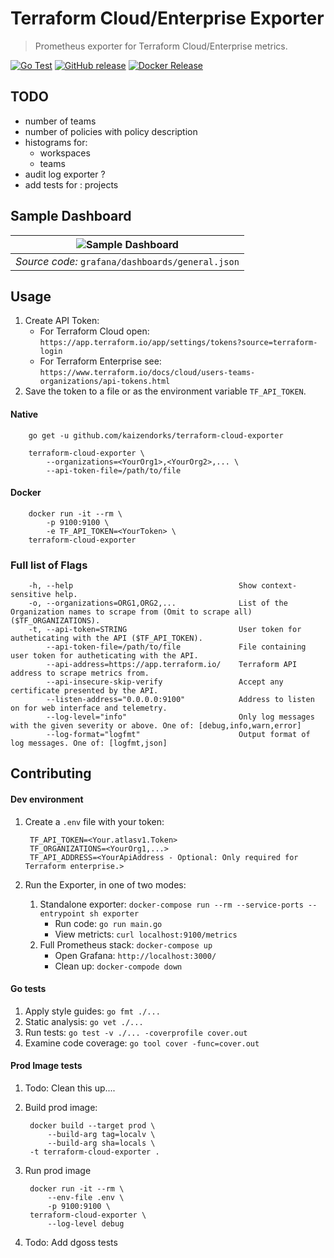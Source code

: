 # Terraform Cloud/Enterprise Exporter
>Prometheus exporter for Terraform Cloud/Enterprise metrics.

[![Go Test](https://github.com/kaizendorks/terraform-cloud-exporter/workflows/Go%20Test/badge.svg)](https://github.com//kaizendorks/terraform-cloud-exporter/actions?workflow=Go%20Test)
[![GitHub release](https://img.shields.io/github/release/kaizendorks/terraform-cloud-exporter.svg)](https://github.com//kaizendorks/terraform-cloud-exporter/releases/latest)
[![Docker Release](https://github.com/kaizendorks/terraform-cloud-exporter/workflows/Docker%20Release/badge.svg)](https://github.com//kaizendorks/terraform-cloud-exporter/actions?workflow=Docker%20Release)

##  TODO


- number of teams
- number of policies with policy description 
- histograms for:
    - workspaces
    - teams
- audit log exporter ?
- add tests for : projects


## Sample Dashboard
| ![Sample Dashboard](sample-dasbhoard.png?raw=true "Sample Dashboard") |
|:--:|
| *Source code:* `grafana/dashboards/general.json` |

## Usage
1. Create API Token:
    * For Terraform Cloud open: `https://app.terraform.io/app/settings/tokens?source=terraform-login`
    * For Terraform Enterprise see: `https://www.terraform.io/docs/cloud/users-teams-organizations/api-tokens.html`
1. Save the token to a file or as the environment variable `TF_API_TOKEN`.

#### Native

        go get -u github.com/kaizendorks/terraform-cloud-exporter

        terraform-cloud-exporter \
            --organizations=<YourOrg1>,<YourOrg2>,... \
            --api-token-file=/path/to/file

#### Docker

        docker run -it --rm \
            -p 9100:9100 \
            -e TF_API_TOKEN=<YourToken> \
        terraform-cloud-exporter

### Full list of Flags

        -h, --help                                     Show context-sensitive help.
        -o, --organizations=ORG1,ORG2,...              List of the Organization names to scrape from (Omit to scrape all) ($TF_ORGANIZATIONS).
        -t, --api-token=STRING                         User token for autheticating with the API ($TF_API_TOKEN).
            --api-token-file=/path/to/file             File containing user token for autheticating with the API.
            --api-address=https://app.terraform.io/    Terraform API address to scrape metrics from.
            --api-insecure-skip-verify                 Accept any certificate presented by the API.
            --listen-address="0.0.0.0:9100"            Address to listen on for web interface and telemetry.
            --log-level="info"                         Only log messages with the given severity or above. One of: [debug,info,warn,error]
            --log-format="logfmt"                      Output format of log messages. One of: [logfmt,json]

## Contributing
#### Dev environment
1. Create a `.env` file with your token:

        TF_API_TOKEN=<Your.atlasv1.Token>
        TF_ORGANIZATIONS=<YourOrg1,...>
        TF_API_ADDRESS=<YourApiAddress - Optional: Only required for Terraform enterprise.>
1. Run the Exporter, in one of two modes:
    1. Standalone exporter: `docker-compose run --rm --service-ports --entrypoint sh exporter`
        * Run code: `go run main.go`
        * View metricts: `curl localhost:9100/metrics`
    1. Full Prometheus stack: `docker-compose up`
        * Open Grafana: `http://localhost:3000/`
        * Clean up: `docker-compode down`

#### Go tests
1. Apply style guides: `go fmt ./...`
1. Static analysis: `go vet ./...`
1. Run tests: `go test -v ./... -coverprofile cover.out`
1. Examine code coverage: `go tool cover -func=cover.out`

#### Prod Image tests
1. Todo: Clean this up....
1. Build prod image:

        docker build --target prod \
            --build-arg tag=localv \
            --build-arg sha=locals \
        -t terraform-cloud-exporter .
1. Run prod image

        docker run -it --rm \
            --env-file .env \
            -p 9100:9100 \
        terraform-cloud-exporter \
            --log-level debug
1. Todo: Add dgoss tests
